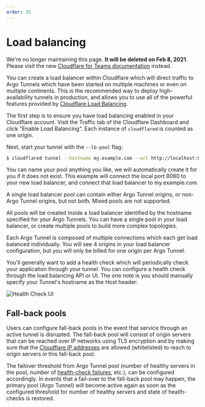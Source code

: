 ```yaml
---
order: 35
---
```


# Load balancing

<Aside type='warning' header='⚠️ THIS PAGE IS OUTDATED'>

We're no longer maintaining this page. **It will be deleted on Feb 8, 2021**. Please visit the new [Cloudflare for Teams documentation](https://developers.cloudflare.com/cloudflare-one/teams-docs-changes) instead.

</Aside>

You can create a load balancer within Cloudflare which will direct traffic to
Argo Tunnels which have been started on multiple machines or even on multiple continents.
This is the recommended way to deploy high-availability tunnels in production, and allows
you to use all of the powerful features provided by [Cloudflare Load Balancing](https://www.cloudflare.com/load-balancing/).

The first step is to ensure you have load balancing enabled in your Cloudflare account. Visit
the Traffic tab of the Cloudflare Dashboard and click "Enable Load Balancing". Each instance of `cloudflared`
is counted as one origin.

Next, start your tunnel with the `--lb-pool` flag:

```bash
$ cloudflared tunnel --hostname my.example.com --url http://localhost:8080 --lb-pool my-pool-name-goes-here
```

You can name your pool anything you like, we will automatically create it for you if it does not exist.
This example will connect the local port 8080 to your new load balancer, and connect that load
balancer to my.example.com.

<Aside>

A single load balancer pool can contain either Argo Tunnel origins, or non-Argo Tunnel origins, but not both. Mixed pools are not supported.
</Aside>

All pools will be created inside a load balancer identified by the hostname specified for your Argo Tunnels.
You can have a single pool in your load balancer, or create multiple pools to build more complex topologies.

Each Argo Tunnel is composed of multiple connections which each get load balanced individually. You will see 4 origins
in your load balancer configuration, but you will only be billed for one origin per Argo Tunnel.

You'll generally want to add a health check which will periodically check your application through
your tunnel. You can configure a health check through the load balancing API or UI. The one note is
you should manually specify your Tunnel's hostname as the Host header:

![Health Check UI](../static/img/load-balancing/health-check-header.png)

## Fall-back pools
Users can configure fall-back pools in the event that service through an active tunnel is disrupted. The fall-back pool will consist of origin servers that can be reached over IP networks using TLS encryption and by making sure that the [Cloudflare IP addresses](https://www.cloudflare.com/ips/) are allowed (whitelisted) to reach to origin servers in this fall-back pool.

The failover threshold from Argo Tunnel pool (number of healthy servers in the pool, number of [health-check failures](https://support.cloudflare.com/hc/en-us/articles/230866667-Identifying-Load-Balancing-Health-Checks), etc.), can be configured accordingly. In events that a fail-over to the fall-back pool may happen, the primary pool (Argo Tunnel) will become active again as soon as the configured threshold for number of healthy servers and state of health-checks is restored.